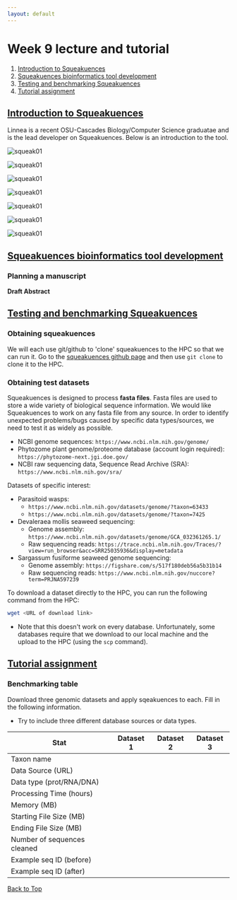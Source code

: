 ```yaml
---
layout: default
---
```


<a name="top"></a>


# Week 9 lecture and tutorial
1. [Introduction to Squeakuences](#intro)
2. [Squeakuences bioinformatics tool development](#tool)
3. [Testing and benchmarking Squeakuences](#test)
5. [Tutorial assignment](#tut)
    

## <ins>**Introduction to Squeakuences**</ins> <a name="intro"></a>
Linnea is a recent OSU-Cascades Biology/Computer Science graduatae and is the lead developer on Squeakuences. Below is an introduction to the tool.

![squeak01](/Images/Week09/squeak01.png)

![squeak01](/Images/Week09/squeak02.png)

![squeak01](/Images/Week09/squeak03.png)

![squeak01](/Images/Week09/squeak04.png)

![squeak01](/Images/Week09/squeak05.png)

![squeak01](/Images/Week09/squeak06.png)

![squeak01](/Images/Week09/squeak07.png)

## <ins>**Squeakuences bioinformatics tool development**</ins> <a name="tool"></a>

### Planning a manuscript

**Draft Abstract**

## <ins>**Testing and benchmarking Squeakuences**</ins> <a name="test"></a>

### Obtaining squeakuences

We will each use git/github to 'clone' squeakuences to the HPC so that we can run it. Go to the [squeakuences github page](https://github.com/EvanForsythe/Squeakuences) and then use `git clone` to clone it to the HPC.

### Obtaining test datasets

Squeakuences is designed to process **fasta files**. Fasta files are used to store a wide variety of biological sequence information. We would like Squeakuences to work on any fasta file from any source. In order to identify unexpected problems/bugs caused by specific data types/sources, we need to test it as widely as possible. 

- NCBI genome sequences: `https://www.ncbi.nlm.nih.gov/genome/`
- Phytozome plant genome/proteome database (account login required): `https://phytozome-next.jgi.doe.gov/`
- NCBI raw sequencing data, Sequence Read Archive (SRA): `https://www.ncbi.nlm.nih.gov/sra/`

Datasets of specific interest:
- Parasitoid wasps:
    - `https://www.ncbi.nlm.nih.gov/datasets/genome/?taxon=63433`
    - `https://www.ncbi.nlm.nih.gov/datasets/genome/?taxon=7425`
- Devaleraea mollis seaweed sequencing:
    - Genome assembly: `https://www.ncbi.nlm.nih.gov/datasets/genome/GCA_032361265.1/`
    - Raw sequencing reads: `https://trace.ncbi.nlm.nih.gov/Traces/?view=run_browser&acc=SRR25035936&display=metadata`
- Sargassum fusiforme seaweed genome sequencing:
    - Genome assembly: `https://figshare.com/s/517f180deb56a5b31b14`
    - Raw sequencing reads: `https://www.ncbi.nlm.nih.gov/nuccore?term=PRJNA597239`

To download a dataset directly to the HPC, you can run the following command from the HPC:
```bash
wget <URL of download link>
```
- Note that this doesn't work on every database. Unfortunately, some databases require that we download to our local machine and the upload to the HPC (using the `scp` command). 

## <ins>**Tutorial assignment**</ins> <a name="tut"></a>

### Benchmarking table

Download three genomic datasets and apply sqeakuences to each. Fill in the following information.
- Try to include three different database sources or data types.

|             Stat         | Dataset 1 | Dataset 2 | Dataset 3 |
|--------------------------|---------|---------|---------|
| Taxon name        |         |         |         |
| Data Source (URL)        |         |         |         |
| Data type (prot/RNA/DNA)        |         |         |         |
| Processing Time (hours) |         |         |         |
| Memory (MB)              |         |         |         |
| Starting File Size (MB)  |         |         |         |
| Ending File Size (MB)    |         |         |         |
| Number of sequences cleaned |         |         |         |
| Example seq ID (before)  |         |         |         |
| Example seq ID (after)   |         |         |         |





[Back to Top](#top)
